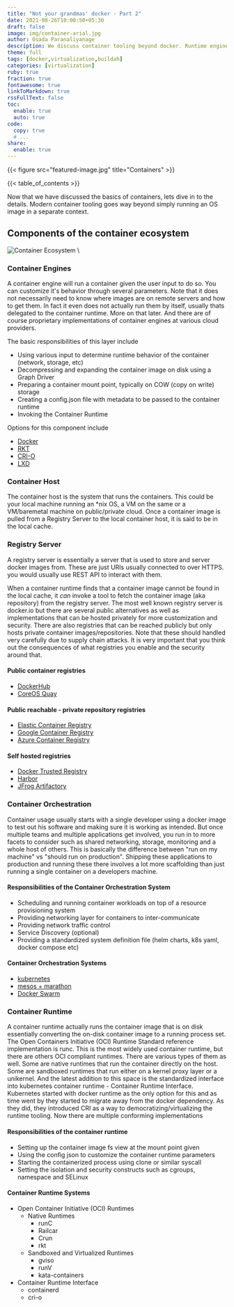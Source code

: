 ```yaml
---
title: "Not your grandmas' docker - Part 2"
date: 2021-08-26T10:00:50+05:30
draft: false
image: img/container-arial.jpg
author: Osada Paranaliyanage
description: We discuss container tooling beyond docker. Runtime engines, container build, deployment and registry tooling
theme: full
tags: [docker,virtualization,buildah]
categories: [virtualization]
ruby: true
fraction: true
fontawesome: true
linkToMarkdown: true
rssFullText: false
toc:
  enable: true
  auto: true
code:
  copy: true
  # ...
share:
  enable: true
---
```


{{< figure src="featured-image.jpg" title="Containers" >}}

{{< table_of_contents >}}

Now that we have discussed the basics of containers, lets dive in to the details. Modern container tooling goes way beyond simply running an OS image in a separate context.

## Components of the container ecosystem

![Container Ecosystem](/img/)
\

### Container Engines

A container engine will run a container given the user input to do so. You can customize it's behavior through several parameters. Note that it does not necessarily need to know where images are on remote servers and how to get them. In fact it even does not actually run them by itself, usually thats delegated to the container runtime. More on that later. And there are of course proprietary implementations of container engines at various cloud providers.

The basic responsibilities of this layer include

* Using various input to determine runtime behavior of the container (network, storage, etc)
* Decompressing and expanding the container image on disk using a Graph Driver
* Preparing a container mount point, typically on COW (copy on write) storage
* Creating a config.json file with metadata to be passed to the container runtime
* Invoking the Container Runtime

Options for this component include

* [Docker](https://www.docker.com)
* [RKT](https://github.com/rkt/rkt)
* [CRI-O](https://cri-o.io/)
* [LXD](https://linuxcontainers.org/lxd/introduction/#LXD)

### Container Host

The container host is the system that runs the containers. This could be your local machine running an *nix OS, a VM on the same or a VM/baremetal machine on public/private cloud. Once a container image is pulled from a Registry Server to the local container host, it is said to be in the local cache.

### Registry Server

A registry server is essentially a server that is used to store and server docker images from. These are just URIs usually connected to over HTTPS. you would usually use REST API to interact with them.

When a container runtime finds that a container image cannot be found in the local cache, it _can_ invoke a tool to fetch the container image (aka repository) from the registry server. The most well known registry server is docker.io but there are several public alternatives as well as implementations that can be hosted privately for more customization and security. There are also registries that can be reached publicly but only hosts private container images/repositories. Note that these should handled very carefully due to supply chain attacks. It is very important that you think out the consequences of what registries you enable and the security around that.

#### Public container registries

* [DockerHub](https://docker.io)
* [CoreOS Quay](https://quay.io/)

#### Public reachable - private repository registries

* [Elastic Container Registry](https://aws.amazon.com/ecr/)
* [Google Container Registry](https://cloud.google.com/container-registry/)
* [Azure Container Registry](https://azure.microsoft.com/en-us/services/container-registry/)

#### Self hosted registries
* [Docker Trusted Registry](https://docs.docker.com/datacenter/dtr/2.4/guides/)
* [Harbor](https://github.com/vmware/harbor)
* [JFrog Artifactory](https://www.jfrog.com/confluence/display/RTF/Getting+Started+with+Artifactory+as+a+Docker+Registry)

### Container Orchestration

Container usage usually starts with a single developer using a docker image to test out his software and making sure it is working as intended. But once multiple teams and multiple applications get involved, you run in to more facets to consider such as shared networking, storage, monitoring and a whole host of others. This is basically the difference between "run on my machine" vs "should run on production". Shipping these applications to production and running these there involves a lot more scaffolding than just running a single container on a developers machine.

#### Responsibilities of the Container Orchestration System

* Scheduling and running container workloads on top of a resource provisioning system
* Providing networking layer for containers to inter-communicate
* Providing network traffic control
* Service Discovery (optional)
* Providing a standardized system definition file (helm charts, k8s yaml, docker compose etc)

#### Container Orchestration Systems

* [kubernetes](https://kubernetes.io/)
* [mesos + marathon](https://mesosphere.github.io/marathon/)
* [Docker Swarm](https://docs.docker.com/engine/swarm/)

### Container Runtime

A container runtime actually runs the container image that is on disk essentially converting the on-disk container image to a running process set. The Open Containers Initiative (OCI) Runtime Standard reference implementation  is runc. This is the most widely used container runtime, but there are others OCI compliant runtimes. There are various types of them as well. Some are native runtimes that run the container directly on the host. Some are sandboxed runtimes that run either on a kernel proxy layer or a unikernel. And the latest addition to this space is the standardized interface into kubernetes container runtime - Container Runtime Interface. Kubernetes started with docker runtime as the only option for this and as time went by they started to migrate away from the docker dependency. As they did, they introduced CRI as a way to democratizing/virtualizing the runtime tooling. Now there are multiple conforming implementations

#### Responsibilities of the container runtime

* Setting up the container image fs view at the mount point given
* Using the config json to customize the container runtime parameters
* Starting the containerized process using clone or similar syscall
* Setting the isolation and security constructs such as cgroups,  namespace and SELinux


#### Container Runtime Systems

* Open Container Initiative (OCI) Runtimes
  * Native Runtimes
    * runC
    * Railcar
    * Crun
    * rkt
  * Sandboxed and Virtualized Runtimes
    * gviso
    * runV
    * kata-containers
* Container Runtime Interface
  * containerd
  * cri-o
